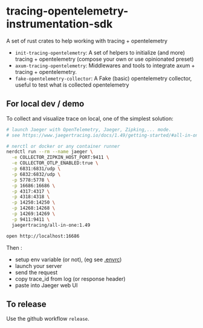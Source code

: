 # tracing-opentelemetry-instrumentation-sdk

A set of rust crates to help working with tracing + opentelemetry

- `init-tracing-opentelemetry`: A set of helpers to initialize (and more) tracing + opentelemetry (compose your own or use opinionated preset)
- `axum-tracing-opentelemetry`: Middlewares and tools to integrate axum + tracing + opentelemetry.
- `fake-opentelemetry-collector`: A Fake (basic) opentelemetry collector, useful to test what is collected opentelemetry

## For local dev / demo

To collect and visualize trace on local, one of the simplest solution:

```sh
# launch Jaeger with OpenTelemetry, Jaeger, Zipking,... mode.
# see https://www.jaegertracing.io/docs/1.49/getting-started/#all-in-one

# nerctl or docker or any container runner
nerdctl run --rm --name jaeger \
  -e COLLECTOR_ZIPKIN_HOST_PORT:9411 \
  -e COLLECTOR_OTLP_ENABLED:true \
  -p 6831:6831/udp \
  -p 6832:6832/udp \
  -p 5778:5778 \
  -p 16686:16686 \
  -p 4317:4317 \
  -p 4318:4318 \
  -p 14250:14250 \
  -p 14268:14268 \
  -p 14269:14269 \
  -p 9411:9411 \
  jaegertracing/all-in-one:1.49

open http://localhost:16686
```

Then :

- setup env variable (or not), (eg see [.envrc](.envrc))
- launch your server
- send the request
- copy trace_id from log (or response header)
- paste into Jaeger web UI


## To release

Use the github workflow `release`.

